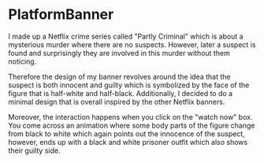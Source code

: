 # PlatformBanner
I made up a Netflix crime series called  "Partly Criminal"  which is about 
a mysterious murder where there are no suspects. However, later a suspect 
is found and surprisingly they are involved in this murder without them noticing. 

Therefore the design of my banner revolves around the idea that the suspect 
is both innocent and guilty which is symbolized by the face of the figure 
that is half-white and half-black. Additionally, I decided to do a minimal design 
that is overall inspired by the other Netflix banners.

Moreover, the interaction happens when you click on the "watch now" box. You come across 
an animation where some body parts of the figure change from black to white which again 
points out the innocence of the suspect, however, ends up with a black and white 
prisoner outfit which also shows their guilty side.
